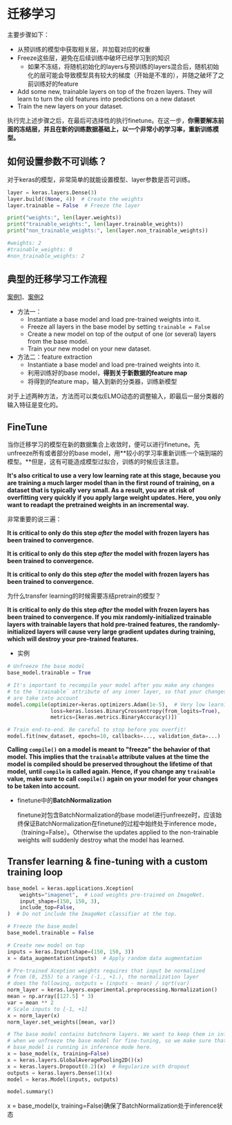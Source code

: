 # 迁移学习

主要步骤如下：

* 从预训练的模型中获取相关层，并加载对应的权重
* Freeze这些层，避免在后续训练中破坏已经学习到的知识
  * 如果不冻结，将随机初始化的layers与预训练的layers混合后，随机初始化的层可能会导致模型具有较大的梯度（开始是不准的），并随之破坏了之前训练好的feature
* Add some new, trainable layers on top of the frozen layers. They will learn to turn the old features into predictions on a new dataset
* Train the new layers on your dataset.

执行完上述步骤之后，在最后可选择性的执行finetune。在这一步，**你需要解冻前面的冻结层，并且在新的训练数据基础上，以一个非常小的学习率，重新训练模型。**

## 如何设置参数不可训练？

对于keras的模型，非常简单的就能设置模型、layer参数是否可训练。

~~~python
layer = keras.layers.Dense(3)
layer.build((None, 4))  # Create the weights
layer.trainable = False  # Freeze the layer

print("weights:", len(layer.weights))
print("trainable_weights:", len(layer.trainable_weights))
print("non_trainable_weights:", len(layer.non_trainable_weights))

#weights: 2
#trainable_weights: 0
#non_trainable_weights: 2
~~~

## 典型的迁移学习工作流程
[案例1](./transfer.py)、[案例2](./featureExtraction.py)

* 方法一：
  * Instantiate a base model and load pre-trained weights into it.
  * Freeze all layers in the base model by setting `trainable = False`
  * Create a new model on top of the output of one (or several) layers from the base model.
  * Train your new model on your new dataset.
* 方法二：feature extraction
  * Instantiate a base model and load pre-trained weights into it.
  * 利用训练好的base model，**得到关于新数据的feature map**
  * 将得到的feature map，输入到新的分类器，训练新模型

对于上述两种方法，方法而可以类似ELMO动态的调整输入，即最后一层分类器的输入特征是变化的。

## FineTune

当你迁移学习的模型在新的数据集合上收敛时，便可以进行finetune。先unfreeze所有或者部分的base model，用**较小的学习率重新训练一个端到端的模型。**但是，这有可能造成模型过拟合，训练的时候应该注意。

**It's also critical to use a very low learning rate at this stage, because you are training a much larger model than in the first round of training, on a dataset that is typically very small. As a result, you are at risk of overfitting very quickly if you apply large weight updates. Here, you only want to readapt the pretrained weights in an incremental way.**

非常重要的说三遍：

**It is critical to only do this step *after* the model with frozen layers has been trained to convergence.**

**It is critical to only do this step *after* the model with frozen layers has been trained to convergence.**

**It is critical to only do this step *after* the model with frozen layers has been trained to convergence.**

为什么transfer learning的时候需要冻结pretrain的模型？

**It is critical to only do this step *after* the model with frozen layers has been trained to convergence. If you mix randomly-initialized trainable layers with trainable layers that hold pre-trained features, the randomly-initialized layers will cause very large gradient updates during training, which will destroy your pre-trained features.**

* 实例

~~~python
# Unfreeze the base model
base_model.trainable = True

# It's important to recompile your model after you make any changes
# to the `trainable` attribute of any inner layer, so that your changes
# are take into account
model.compile(optimizer=keras.optimizers.Adam(1e-5),  # Very low learning rate
              loss=keras.losses.BinaryCrossentropy(from_logits=True),
              metrics=[keras.metrics.BinaryAccuracy()])

# Train end-to-end. Be careful to stop before you overfit!
model.fit(new_dataset, epochs=10, callbacks=..., validation_data=...)
~~~

**Calling `compile()` on a model is meant to "freeze" the behavior of that model. This implies that the `trainable` attribute values at the time the model is compiled should be preserved throughout the lifetime of that model, until `compile` is called again. Hence, if you change any `trainable` value, make sure to call `compile()` again on your model for your changes to be taken into account.**

* finetune中的**BatchNormalization**

  finetune对包含BatchNormalization的base model进行unfreeze时，应该始终保证BatchNormalization在finetune的过程中始终处于inference mode，（training=False）。Otherwise the updates applied to the non-trainable weights will suddenly destroy what the model has learned.

## Transfer learning & fine-tuning with a custom training loop

~~~python
base_model = keras.applications.Xception(
    weights="imagenet",  # Load weights pre-trained on ImageNet.
    input_shape=(150, 150, 3),
    include_top=False,
)  # Do not include the ImageNet classifier at the top.

# Freeze the base_model
base_model.trainable = False

# Create new model on top
inputs = keras.Input(shape=(150, 150, 3))
x = data_augmentation(inputs)  # Apply random data augmentation

# Pre-trained Xception weights requires that input be normalized
# from (0, 255) to a range (-1., +1.), the normalization layer
# does the following, outputs = (inputs - mean) / sqrt(var)
norm_layer = keras.layers.experimental.preprocessing.Normalization()
mean = np.array([127.5] * 3)
var = mean ** 2
# Scale inputs to [-1, +1]
x = norm_layer(x)
norm_layer.set_weights([mean, var])

# The base model contains batchnorm layers. We want to keep them in inference mode
# when we unfreeze the base model for fine-tuning, so we make sure that the
# base_model is running in inference mode here.
x = base_model(x, training=False)
x = keras.layers.GlobalAveragePooling2D()(x)
x = keras.layers.Dropout(0.2)(x)  # Regularize with dropout
outputs = keras.layers.Dense(1)(x)
model = keras.Model(inputs, outputs)

model.summary()
~~~

x = base_model(x, training=False)确保了BatchNormalization处于inference状态